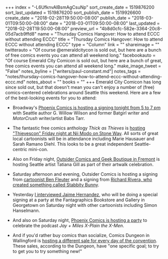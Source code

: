 +++
index = "-L6UfknvAlBsmAgCsuNp"
sort_create_date = 1519876200
sort_last_updated = 1519876200
sort_publish_date = 1519926600
create_date = "2018-02-28T19:50:00-08:00"
publish_date = "2018-03-01T09:50:00-08:00"
date = "2018-03-01T09:50:00-08:00"
last_updated = "2018-02-28T19:50:00-08:00"
preview_url = "4b8d0cfc-582e-3364-20c8-05d7acb9ffd8"
name = "Thursday Comics Hangover: How to attend ECCC without attending ECCC"
title = "Thursday Comics Hangover: How to attend ECCC without attending ECCC"
type = "Column"
link = ""
shareimage = ""
twitterauto = "Of course @emeraldcitycon is sold out, but here are a bunch of free comics events you can attend all weekend long."
facebookauto = "Of course Emerald City Comicon is sold out, but here are a bunch of great, free comics events you can attend all weekend long."
make_image_tweet = "False"
notes_byline = ["writers/paul-constant.md"]
notes_tags = "notes/thursday-comics-hangover-how-to-attend-eccc-without-attending-eccc.md"
notes_about = ""
books = ""
+++
Emerald City Comicon has long since sold out, but that doesn't mean you can't enjoy a number of (free) comics-centered celebrations around Seattle this weekend. Here are a few of the best-looking events for you to attend:

* Broadway's [Phoenix Comics is hosting a signing tonight from 5 to 7 pm](http://phoenixseattle.com/emerald-city-comic-con-schedule-events/) with Seattle author G. Willow Wilson and former Batgirl writer and *MotorCrush* writer/artist Babs Tarr.

* The fantastic free comics anthology *Thick as Thieves* is [hosting "Thievescon" Friday night at Nii Modo on Stone Way](https://www.facebook.com/events/2064285317150646/). All sorts of great local cartoonists will be in attendance including Marie Hausauer and Sarah Ramano Diehl. This looks to be a great independent Seattle-centric mini-con.

* Also on Friday night, [Outsider Comics and Geek Boutique in Fremont](https://www.facebook.com/events/916387338486326/) is hosting Seattle artist Tatiana Gill as part of their artwalk celebration.

* Saturday afternoon and evening, Outsider Comics is hosting a signing from [cartoonist Ben Fleuter](https://www.facebook.com/events/165730457558349/) and a signing from [Richard Rivera, who created something called Stabbity Bunny](https://www.facebook.com/events/546307009089908/).

* Yesterday [I interviewed Jaime Hernandez](http://www.seattlereviewofbooks.com/notes/2018/02/28/for-jaime-hernandez-love-and-rockets-is-everything/), who will be doing a special signing at a party at the Fantagraphics Bookstore and Gallery in Georgetown on Saturday night with other cartoonists including Simon Hanselmann.

* And also on Saturday night, [Phoenix Comics is hosting a party](http://phoenixseattle.com/emerald-city-comic-con-schedule-events/) to celebrate the podcast *Jay + Miles X-Plain the X-Men*. 

* And if you'd rather buy comics than socialize, Comics Dungeon in Wallingford is [hosting a different sale for every day of the convention](https://www.facebook.com/events/202626210326420/). These sales, according to the Dungeon, have "one specific goal; to try to get you to try something new!"